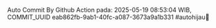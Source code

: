 Auto Commit By Github Action pada: 2025-05-19 08:53:04 WIB, COMMIT_UUID eab862fb-9ab1-40fc-a087-3673a9a1b331 #autohijau🗿
